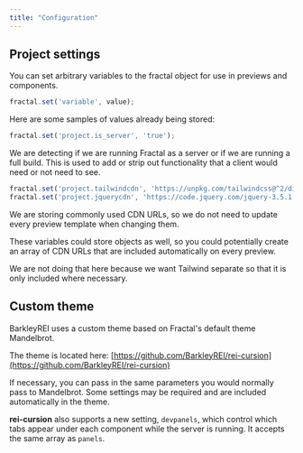```yaml
---
title: "Configuration"
---
```


## Project settings

You can set arbitrary variables to the fractal object for use in previews and components.

```javascript
fractal.set('variable', value);
```

Here are some samples of values already being stored:

```javascript
fractal.set('project.is_server', 'true');
```

We are detecting if we are running Fractal as a server or if we are running a full build. This is used to add or strip out functionality that a client would need or not need to see.

```javascript
fractal.set('project.tailwindcdn', 'https://unpkg.com/tailwindcss@^2/dist/tailwind.min.css');
fractal.set('project.jquerycdn', 'https://code.jquery.com/jquery-3.5.1.min.js');
```

We are storing commonly used CDN URLs, so we do not need to update every preview template when changing them.

These variables could store objects as well, so you could potentially create an array of CDN URLs that are included automatically on every preview.

We are not doing that here because we want Tailwind separate so that it is only included where necessary.

## Custom theme

BarkleyREI uses a custom theme based on Fractal's default theme Mandelbrot. 

The theme is located here: [https://github.com/BarkleyREI/rei-cursion](https://github.com/BarkleyREI/rei-cursion)

If necessary, you can pass in the same parameters you would normally pass to Mandelbrot. Some settings may be required and are included automatically in the theme.

**rei-cursion** also supports a new setting, `devpanels`, which control which tabs appear under each component while the server is running. It accepts the same array as `panels`.